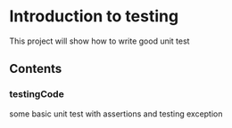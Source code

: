 # Introduction to testing
This project will show how to write good unit test

## Contents

### testingCode
some basic unit test with assertions and testing exception

